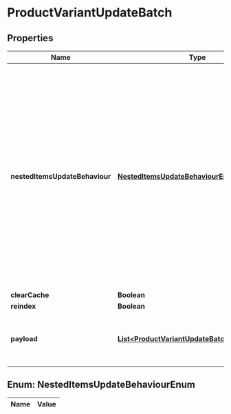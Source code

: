 

# ProductVariantUpdateBatch

## Properties

Name | Type | Description | Notes
------------ | ------------- | ------------- | -------------
**nestedItemsUpdateBehaviour** | [**NestedItemsUpdateBehaviourEnum**](#NestedItemsUpdateBehaviourEnum) |  Determines how updates to nested items should be handled.&lt;hr&gt;&lt;div style&#x3D;\&quot;font-style:normal\&quot;&gt;  Values description:  &lt;div style&#x3D;\&quot;margin-left: 2%; padding-top: 2%\&quot;&gt;    &lt;div style&#x3D;\&quot;font-size:85%\&quot;&gt;      &lt;b&gt;  replace&lt;/b&gt;: This option indicates that the nested items should be completely replaced with the new data provided. &lt;/br&gt;      &lt;b&gt;  merge&lt;/b&gt;: With this option, updates to nested items are merged with the existing data. &lt;/br&gt;    &lt;/div&gt;  &lt;/div&gt;&lt;/div&gt; |  [optional]
**clearCache** | **Boolean** |  |  [optional]
**reindex** | **Boolean** |  |  [optional]
**payload** | [**List&lt;ProductVariantUpdateBatchPayloadInner&gt;**](ProductVariantUpdateBatchPayloadInner.md) | Contains an array of product objects. The list of properties may vary depending on the specific platform. | 


## Enum: NestedItemsUpdateBehaviourEnum

Name | Value
---- | -----





